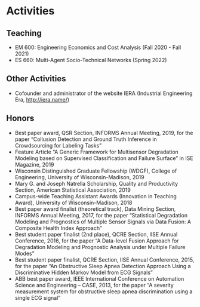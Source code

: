 # Activities
## Teaching
- EM 600: Engineering Economics and Cost Analysis (Fall 2020 - Fall 2021)
- ES 660: Multi-Agent Socio-Technical Networks (Spring 2022)
## Other Activities
- Cofounder and administrator of the website IERA (Industrial Engineering Era, http://iera.name/)
## Honors 
- Best paper award, QSR Section, INFORMS Annual Meeting, 2019, for the paper “Collusion Detection and Ground Truth Inference in Crowdsourcing for Labeling Tasks”
- Feature Article “A Generic Framework for Multisensor Degradation Modeling based on Supervised Classification and Failure Surface” in ISE Magazine, 2019
- Wisconsin Distinguished Graduate Fellowship (WDGF), College of Engineering, University of Wisconsin-Madison, 2019
- Mary G. and Joseph Natrella Scholarship, Quality and Productivity Section, American Statistical Association, 2019
- Campus-wide Teaching Assistant Awards (Innovation in Teaching Award), University of Wisconsin-Madison, 2018
- Best paper award finalist (theoretical track), Data Mining Section, INFORMS Annual Meeting, 2017, for the paper “Statistical Degradation Modeling and Prognostics of Multiple Sensor Signals via Data Fusion: A Composite Health Index Approach”
- Best student paper finalist (2nd place), QCRE Section, IISE Annual Conference, 2016, for the paper “A Data-level Fusion Approach for Degradation Modeling and Prognostic Analysis under Multiple Failure Modes”
- Best student paper finalist, QCRE Section, IISE Annual Conference, 2015, for the paper “An Obstructive Sleep Apnea Detection Approach Using a Discriminative Hidden Markov Model from ECG Signals”
- ABB best paper award, IEEE International Conference on Automation Science and Engineering – CASE, 2013, for the paper “A severity measurement system for obstructive sleep apnea discrimination using a single ECG signal”
